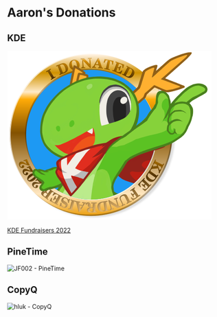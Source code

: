 # Aaron's Donations

## KDE

![KDE 2022 Badge](images/donations/badge_konqi.png)

[KDE Fundraisers 2022](https://kde.org/fundraisers/yearend2022/)

## PineTime

![JF002 - PineTime](https://en.liberapay.com/JF002/)

## CopyQ

![hluk - CopyQ](https://en.liberapay.com/CopyQ/)
